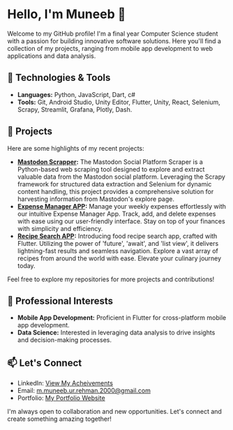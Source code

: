 # Hello, I'm Muneeb 👋

Welcome to my GitHub profile! I'm a final year Computer Science student with a passion for building innovative software solutions. Here you'll find a collection of my projects, ranging from mobile app development to web applications and data analysis.

## 🔧 Technologies & Tools

- **Languages:** Python, JavaScript, Dart, c#
- **Tools:** Git, Android Studio, Unity Editor, Flutter, Unity, React, Selenium, Scrapy, Streamlit, Grafana, Plotly, Dash.

## 🚀 Projects

Here are some highlights of my recent projects:

- **[Mastodon Scrapper](link):** The Mastodon Social Platform Scraper is a Python-based web scraping tool designed to explore and extract valuable data from the Mastodon social platform. Leveraging the Scrapy framework for structured data extraction and Selenium for dynamic content handling, this project provides a comprehensive solution for harvesting information from Mastodon's explore page.
- **[Expense Manager APP](https://github.com/Muneeb1030/Expense-Manager-Flutter):** Manage your weekly expenses effortlessly with our intuitive Expense Manager App. Track, add, and delete expenses with ease using our user-friendly interface. Stay on top of your finances with simplicity and efficiency. 
- **[Recipe Search APP](https://github.com/Muneeb1030/Recipe-Search-App-Flutter):** Introducing  food recipe search app, crafted with Flutter. Utilizing the power of 'future', 'await', and 'list view', it delivers lightning-fast results and seamless navigation. Explore a vast array of recipes from around the world with ease. Elevate your culinary journey today.

Feel free to explore my repositories for more projects and contributions!

## 💼 Professional Interests

- **Mobile App Development:** Proficient in Flutter for cross-platform mobile app development.
- **Data Science:** Interested in leveraging data analysis to drive insights and decision-making processes.

## 📫 Let's Connect

- LinkedIn: [View My Acheivements](https://www.linkedin.com/in/muhammad-muneeb-ur-rehman-75482527a/)
- Email: m.muneeb.ur.rehman.2000@gmail.com
- Portfolio: [My Portfolio Website](https://muhammadmuneeburrehman.vercel.app/)

I'm always open to collaboration and new opportunities. Let's connect and create something amazing together!
